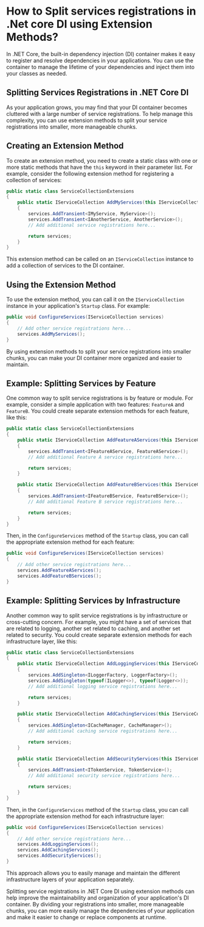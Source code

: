 # How to Split services registrations in .Net core DI using Extension Methods?

In .NET Core, the built-in dependency injection (DI) container makes it easy to register and resolve dependencies in your applications. You can use the container to manage the lifetime of your dependencies and inject them into your classes as needed.

## **Splitting Services Registrations in .NET Core DI**

As your application grows, you may find that your DI container becomes cluttered with a large number of service registrations. To help manage this complexity, you can use extension methods to split your service registrations into smaller, more manageable chunks.

## **Creating an Extension Method**

To create an extension method, you need to create a static class with one or more static methods that have the `this` keyword in their parameter list. For example, consider the following extension method for registering a collection of services:

```csharp
public static class ServiceCollectionExtensions
{
    public static IServiceCollection AddMyServices(this IServiceCollection services)
    {
        services.AddTransient<IMyService, MyService>();
        services.AddTransient<IAnotherService, AnotherService>();
        // Add additional service registrations here...

        return services;
    }
}
```

This extension method can be called on an `IServiceCollection` instance to add a collection of services to the DI container.

## **Using the Extension Method**

To use the extension method, you can call it on the `IServiceCollection` instance in your application's `Startup` class. For example:

```csharp
public void ConfigureServices(IServiceCollection services)
{
    // Add other service registrations here...
    services.AddMyServices();
}
```

By using extension methods to split your service registrations into smaller chunks, you can make your DI container more organized and easier to maintain.

## **Example: Splitting Services by Feature**

One common way to split service registrations is by feature or module. For example, consider a simple application with two features: `FeatureA` and `FeatureB`. You could create separate extension methods for each feature, like this:

```csharp
public static class ServiceCollectionExtensions
{
    public static IServiceCollection AddFeatureAServices(this IServiceCollection services)
    {
        services.AddTransient<IFeatureAService, FeatureAService>();
        // Add additional Feature A service registrations here...

        return services;
    }

    public static IServiceCollection AddFeatureBServices(this IServiceCollection services)
    {
        services.AddTransient<IFeatureBService, FeatureBService>();
        // Add additional Feature B service registrations here...

        return services;
    }
}
```

Then, in the `ConfigureServices` method of the `Startup` class, you can call the appropriate extension method for each feature:

```csharp
public void ConfigureServices(IServiceCollection services)
{
    // Add other service registrations here...
    services.AddFeatureAServices();
    services.AddFeatureBServices();
}
```

## **Example: Splitting Services by Infrastructure**

Another common way to split service registrations is by infrastructure or cross-cutting concern. For example, you might have a set of services that are related to logging, another set related to caching, and another set related to security. You could create separate extension methods for each infrastructure layer, like this:

```csharp
public static class ServiceCollectionExtensions
{
    public static IServiceCollection AddLoggingServices(this IServiceCollection services)
    {
        services.AddSingleton<ILoggerFactory, LoggerFactory>();
        services.AddSingleton(typeof(ILogger<>), typeof(Logger<>));
        // Add additional logging service registrations here...

        return services;
    }

    public static IServiceCollection AddCachingServices(this IServiceCollection services)
    {
        services.AddSingleton<ICacheManager, CacheManager>();
        // Add additional caching service registrations here...

        return services;
    }

    public static IServiceCollection AddSecurityServices(this IServiceCollection services)
    {
        services.AddTransient<ITokenService, TokenService>();
        // Add additional security service registrations here...

        return services;
    }
}
```

Then, in the `ConfigureServices` method of the `Startup` class, you can call the appropriate extension method for each infrastructure layer:

```csharp
public void ConfigureServices(IServiceCollection services)
{
    // Add other service registrations here...
    services.AddLoggingServices();
    services.AddCachingServices();
    services.AddSecurityServices();
}
```

This approach allows you to easily manage and maintain the different infrastructure layers of your application separately.

Splitting service registrations in .NET Core DI using extension methods can help improve the maintainability and organization of your application's DI container. By dividing your registrations into smaller, more manageable chunks, you can more easily manage the dependencies of your application and make it easier to change or replace components at runtime.